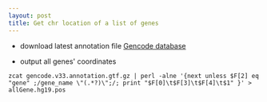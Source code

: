```yaml
---
layout: post
title: Get chr location of a list of genes
---
```



- download latest annotation file
[Gencode database](ftp://ftp.ebi.ac.uk/pub/databases/gencode/Gencode_human/release_33/gencode.v33.annotation.gtf.gz)

- output all genes' coordinates

```
zcat gencode.v33.annotation.gtf.gz | perl -alne '{next unless $F[2] eq "gene" ;/gene_name \"(.*?)\";/; print "$F[0]\t$F[3]\t$F[4]\t$1" }' > allGene.hg19.pos
```

